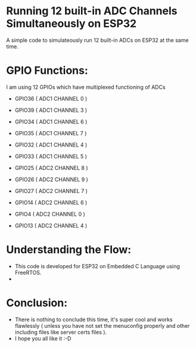 # Running 12 built-in ADC Channels Simultaneously on ESP32
A simple code to simulateously run 12 built-in ADCs on ESP32 at the same time.

# GPIO Functions:
I am using 12 GPIOs which have multiplexed functioning of ADCs

* GPIO36 ( ADC1 CHANNEL 0 )
* GPIO39 ( ADC1 CHANNEL 3 )
* GPIO34 ( ADC1 CHANNEL 6 )
* GPIO35 ( ADC1 CHANNEL 7 )
* GPIO32 ( ADC1 CHANNEL 4 )
* GPIO33 ( ADC1 CHANNEL 5 )

* GPIO25 ( ADC2 CHANNEL 8 )
* GPIO26 ( ADC2 CHANNEL 9 )
* GPIO27 ( ADC2 CHANNEL 7 )
* GPIO14 ( ADC2 CHANNEL 6 )
* GPIO4 ( ADC2 CHANNEL 0 )
* GPIO13 ( ADC2 CHANNEL 4 )

# Understanding the Flow:
* This code is developed for ESP32 on Embedded C Language using FreeRTOS.
* 

# Conclusion:
* There is nothing to conclude this time, it's super cool and works flawlessly ( unless you have not set the menuconfig properly and other including files like server certs files ).
* I hope you all like it :-D
  
